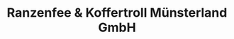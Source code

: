 ---
title: "Ranzenfee & Koffertroll Münsterland GmbH"
url: /muenster/ranzenfee-und-koffertroll-muensterland-gmbh/
shop: Schreibwaren
---